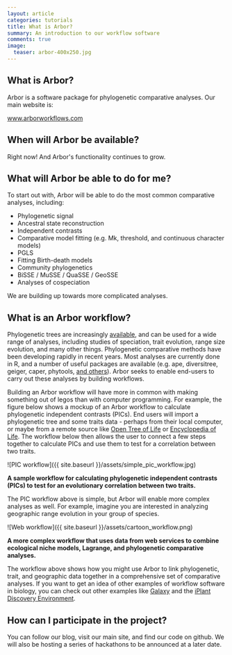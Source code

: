```yaml
---
layout: article
categories: tutorials
title: What is Arbor?
summary: An introduction to our workflow software
comments: true
image:
  teaser: arbor-400x250.jpg
---
```


<h2>What is Arbor?</h2>

Arbor is a software package for phylogenetic comparative analyses. Our main website is:

<a href="https://www.arborworkflows.com/">www.arborworkflows.com</a>

<h2>When will Arbor be available?</h2>

Right now! And Arbor's functionality continues to grow.

<h2>What will Arbor be able to do for me?</h2>

To start out with, Arbor will be able to do the most common comparative analyses, including:


- Phylogenetic signal
- Ancestral state reconstruction
- Independent contrasts
- Comparative model fitting (e.g. Mk, threshold, and continuous character models)
- PGLS
- Fitting Birth-death models
- Community phylogenetics
- BiSSE / MuSSE / QuaSSE / GeoSSE
- Analyses of cospeciation

We are building up towards more complicated analyses.

<h2>What is an Arbor workflow?</h2>

Phylogenetic trees are increasingly [available](http://blog.opentreeoflife.org), and can be used for a wide range of analyses, including studies of speciation, trait evolution, range size evolution, and many other things. Phylogenetic comparative methods have been developing rapidly in recent years. Most analyses are currently done in R, and a number of useful packages are available (e.g. ape, diversitree, geiger, caper, phytools, [and others](http://cran.r-project.org/web/views/Phylogenetics.html)). Arbor seeks to enable end-users to carry out these analyses by building workflows.

Building an Arbor workflow will have more in common with making something out of legos than with computer programming. For example, the figure below shows a mockup of an Arbor workflow to calculate phylogenetic independent contrasts (PICs). End users will import a phylogenetic tree and some traits data - perhaps from their local computer, or maybe from a remote source like [Open Tree of Life](https://tree.opentreeoflife.org/opentree/argus/opentree3.0@1) or [Encyclopedia of Life](http://eol.org). The workflow below then allows the user to connect a few steps together to calculate PICs and use them to test for a correlation between two traits.

![PIC workflow]({{ site.baseurl }}/assets/simple_pic_workflow.jpg)

**A sample workflow for calculating phylogenetic independent contrasts (PICs) to test for an evolutionary correlation between two traits.**


The PIC workflow above is simple, but Arbor will enable more complex analyses as well. For example, imagine you are interested in analyzing geographic range evolution in your group of species.

![Web workflow]({{ site.baseurl }}/assets/cartoon_workflow.png)

**A more complex workflow that uses data from web services to combine ecological niche models, Lagrange, and phylogenetic comparative analyses.**


The workflow above shows how you might use Arbor to link phylogenetic, trait, and geographic data together in a comprehensive set of comparative analyses. If you want to get an idea of other examples of workflow software in biology, you can check out other examples like [Galaxy](https://usegalaxy.org/) and the [iPlant Discovery Environment](http://www.cyverse.org/discovery-environment).

<h2>How can I participate in the project?</h2>

You can follow our blog, visit our main site, and find our code on github. We will also be hosting a series of hackathons to be announced at a later date.

